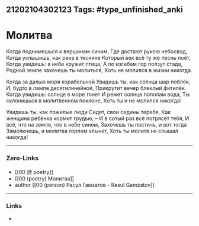 21202104302123
Tags: #type_unfinished_anki 
---
# Молитва

Когда поднимешься к вершинам синим,
Где достают рукою небосвод,
Когда услышишь, как река в теснине
Который век всё ту же песнь поёт,
Когда увидишь: в небе кружит птица,
А по изгибам гор ползут стада,
Родной земле захочешь ты молиться,
Хоть не молился в жизни никогда.

Когда за далью моря корабельной
Увидишь ты, как солнца шар поблёк,
И, будто в лампе десятилинейной,
Прикрутит вечер блеклый фитилёк.
Когда увидишь: солнце в море тонет
И режет солнце пополам вода,
Ты склонишься в молитвенном поклоне,
Хоть ты и не молился никогда!

Увидишь ты, как пожилые люди
Сидят, свои седины теребя,
Как женщина ребёнка кормит грудью, –
И в сотый раз всё потрясёт тебя,
И всё, что на земле, что в небе синем,
Захочешь ты постичь, и вот тогда
Замолкнешь, и молитва горлом хлынет,
Хоть ты молитв не слышал никогда!

---
### Zero-Links
- [[00 詩 poetry]]
- [[00 (poetry) Молитва]]
- author [[00 (person) Расул Гамзатов - Rasul Gamzatov]]
---
### Links
-